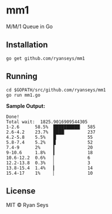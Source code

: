# mm1

M/M/1 Queue in Go

## Installation

```
go get github.com/ryanseys/mm1
```

## Running

```
cd $GOPATH/src/github.com/ryanseys/mm1
go run mm1.go
```

**Sample Output:**
```
Done!
Total wait:  1825.9016909544305
1-2.6      58.5%  ██████████▏  585
2.6-4.2    23.7%  ████▏        237
4.2-5.8    5.5%   █            55
5.8-7.4    5.2%   ▉            52
7.4-9      2%     ▍            20
9-10.6     1.8%   ▍            18
10.6-12.2  0.6%   ▏            6
12.2-13.8  0.3%   ▏            3
13.8-15.4  1.4%   ▎            14
15.4-17    1%     ▏            10
```


## License

MIT &copy; Ryan Seys
